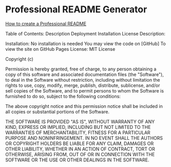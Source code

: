# Professional README Generator

[How to create a Professional README](https://coding-boot-camp.github.io/full-stack/github/professional-readme-guide)


Table of Contents:
Description
Deployment
Installation
License
Description:
[](untitled:%20May%2023%2C%202022%208%3A54%20PMMay%2023%2C%202022%20%E2%80%A2%204m%2035sUntitled%3A%20Mar%2013%2C%202022%209%3A19%20PMMar%2013%2C%202022%20%E2%80%A2%2044s1%20%E2%80%93%202%20of%202Having%20trouble%20finding%20or%20opening%20some%20videos?%20Sync%20Videos%F0%9F%93%8A%20Video%20analytics%20at%20a%20g)



Installation:
No installation is needed
You may view the code on [GitHub] 
To view the site on GitHub Pages 
License:
MIT License

Copyright (c)

Permission is hereby granted, free of charge, to any person obtaining a copy of this software and associated documentation files (the "Software"), to deal in the Software without restriction, including without limitation the rights to use, copy, modify, merge, publish, distribute, sublicense, and/or sell copies of the Software, and to permit persons to whom the Software is furnished to do so, subject to the following conditions:

The above copyright notice and this permission notice shall be included in all copies or substantial portions of the Software.

THE SOFTWARE IS PROVIDED "AS IS", WITHOUT WARRANTY OF ANY KIND, EXPRESS OR IMPLIED, INCLUDING BUT NOT LIMITED TO THE WARRANTIES OF MERCHANTABILITY, FITNESS FOR A PARTICULAR PURPOSE AND NONINFRINGEMENT. IN NO EVENT SHALL THE AUTHORS OR COPYRIGHT HOLDERS BE LIABLE FOR ANY CLAIM, DAMAGES OR OTHER LIABILITY, WHETHER IN AN ACTION OF CONTRACT, TORT OR OTHERWISE, ARISING FROM, OUT OF OR IN CONNECTION WITH THE SOFTWARE OR THE USE OR OTHER DEALINGS IN THE SOFTWARE.